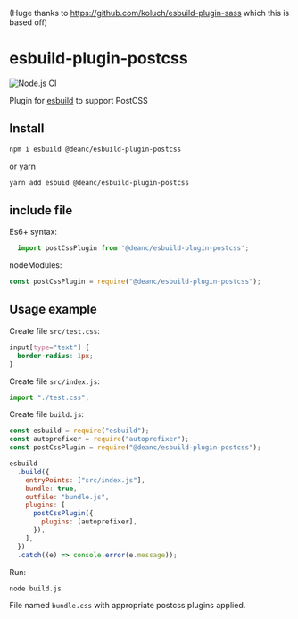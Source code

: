 (Huge thanks to https://github.com/koluch/esbuild-plugin-sass which this is based off)

# esbuild-plugin-postcss

![Node.js CI](https://github.com/deanc/esbuild-plugin-postcss/workflows/Node.js%20CI/badge.svg)

Plugin for [esbuild](https://esbuild.github.io/) to support PostCSS

## Install

```bash
npm i esbuild @deanc/esbuild-plugin-postcss
```
or yarn
```bash
yarn add esbuid @deanc/esbuild-plugin-postcss
```

## include file
Es6+ syntax:
```js
  import postCssPlugin from '@deanc/esbuild-plugin-postcss';
```
nodeModules: 
```js
const postCssPlugin = require("@deanc/esbuild-plugin-postcss");
```

## Usage example

Create file `src/test.css`:

```css
input[type="text"] {
  border-radius: 1px;
}
```

Create file `src/index.js`:

```js
import "./test.css";
```

Create file `build.js`:

```js
const esbuild = require("esbuild");
const autoprefixer = require("autoprefixer");
const postCssPlugin = require("@deanc/esbuild-plugin-postcss");

esbuild
  .build({
    entryPoints: ["src/index.js"],
    bundle: true,
    outfile: "bundle.js",
    plugins: [
      postCssPlugin({
        plugins: [autoprefixer],
      }),
    ],
  })
  .catch((e) => console.error(e.message));
```

Run:

```bash
node build.js
```

File named `bundle.css` with appropriate postcss plugins applied.

